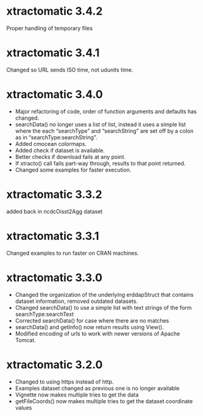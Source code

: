 # xtractomatic 3.4.2
Proper handling of temporary files

# xtractomatic 3.4.1
Changed so URL sends ISO time,  not udunits time.


# xtractomatic 3.4.0

- Major refactoring of code,  order of function arguments and defaults has changed.
- searchData() no longer uses a list of list, instead it uses a simple list where the each “searchType” and “searchString” are set off by a colon as in “searchType:searchString”.
- Added cmocean colormaps.
- Added check if dataset is available.
- Better checks if download fails at any point.
- If xtracto() call fails part-way through,  results to that point returned.
- Changed some examples for faster execution.

# xtractomatic 3.3.2

added back in ncdcOisst2Agg dataset

# xtractomatic 3.3.1

Changed examples to run faster on CRAN machines.

# xtractomatic 3.3.0

* Changed the organization of the underlying erddapStruct that contains dataset information, removed outdated datasets.
* Changed searchData() to use a simple list with text strings of the form searchType:searchText
* Corrected searchData() for case where there are no matches
* searchData() and getInfo() now return results using View().
* Modified encoding of urls to work with newer versions of Apache Tomcat.




# xtractomatic 3.2.0

* Changed to using https instead of http.
* Examples dataset changed as previous one is no longer available
* Vignette now makes multiple tries to get the data
* getFileCoords() now makes multiple tries to get the dataset coordinate values
